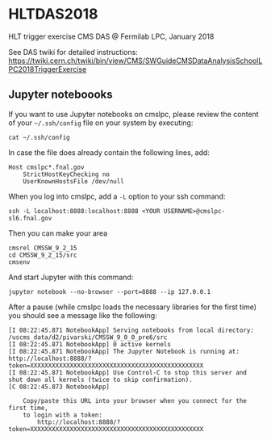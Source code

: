 # HLTDAS2018
HLT trigger exercise CMS DAS @ Fermilab LPC, January 2018

See DAS twiki for detailed instructions:
https://twiki.cern.ch/twiki/bin/view/CMS/SWGuideCMSDataAnalysisSchoolLPC2018TriggerExercise

## Jupyter noteboooks

If you want to use Jupyter notebooks on cmslpc, please review the content of your `~/.ssh/config` file on your system by executing:

    cat ~/.ssh/config

In case the file does already contain the following lines, add:

    Host cmslpc*.fnal.gov
        StrictHostKeyChecking no
        UserKnownHostsFile /dev/null

When you log into cmslpc, add a `-L` option to your ssh command:

    ssh -L localhost:8888:localhost:8888 <YOUR USERNAME>@cmslpc-sl6.fnal.gov

Then you can make your area
    
    cmsrel CMSSW_9_2_15
    cd CMSSW_9_2_15/src
    cmsenv

And start Jupyter with this command:

    jupyter notebook --no-browser --port=8888 --ip 127.0.0.1

After a pause (while cmslpc loads the necessary libraries for the first time) you should see a message like the following:

    [I 08:22:45.871 NotebookApp] Serving notebooks from local directory: /uscms_data/d2/pivarski/CMSSW_9_0_0_pre6/src
    [I 08:22:45.871 NotebookApp] 0 active kernels 
    [I 08:22:45.871 NotebookApp] The Jupyter Notebook is running at: http://localhost:8888/?token=XXXXXXXXXXXXXXXXXXXXXXXXXXXXXXXXXXXXXXXXXXXXXXXX
    [I 08:22:45.871 NotebookApp] Use Control-C to stop this server and shut down all kernels (twice to skip confirmation).
    [C 08:22:45.873 NotebookApp] 
        
        Copy/paste this URL into your browser when you connect for the first time,
        to login with a token:
            http://localhost:8888/?token=XXXXXXXXXXXXXXXXXXXXXXXXXXXXXXXXXXXXXXXXXXXXXXXX
